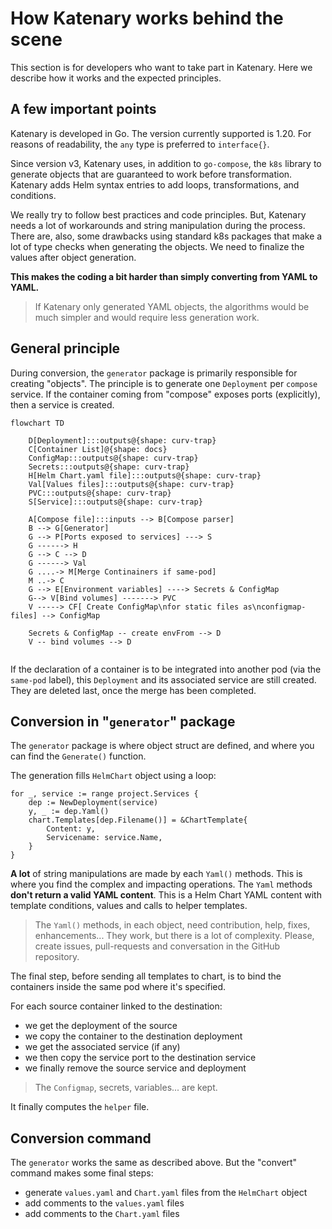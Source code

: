 # How Katenary works behind the scene

This section is for developers who want to take part in Katenary. Here we describe how it works and the expected
principles.

## A few important points

Katenary is developed in Go. The version currently supported is 1.20. For reasons of readability, the `any` type is
preferred to `interface{}`.

Since version v3, Katenary uses, in addition to `go-compose`, the `k8s` library to generate objects that are guaranteed
to work before transformation. Katenary adds Helm syntax entries to add loops, transformations, and conditions.

We really try to follow best practices and code principles. But, Katenary needs a lot of workarounds and string
manipulation during the process. There are, also, some drawbacks using standard k8s packages that make a lot of type
checks when generating the objects. We need to finalize the values after object generation.

**This makes the coding a bit harder than simply converting from YAML to YAML.**

> If Katenary only generated YAML objects, the algorithms would be much simpler and would require less generation work.

## General principle

During conversion, the `generator` package is primarily responsible for creating "objects". The principle is to generate
one `Deployment` per `compose` service. If the container coming from "compose" exposes ports (explicitly), then a
service is created.

```mermaid
flowchart TD

    D[Deployment]:::outputs@{shape: curv-trap}
    C[Container List]@{shape: docs}
    ConfigMap:::outputs@{shape: curv-trap}
    Secrets:::outputs@{shape: curv-trap}
    H[Helm Chart.yaml file]:::outputs@{shape: curv-trap}
    Val[Values files]:::outputs@{shape: curv-trap}
    PVC:::outputs@{shape: curv-trap}
    S[Service]:::outputs@{shape: curv-trap}
    
    A[Compose file]:::inputs --> B[Compose parser]
    B --> G[Generator]
    G --> P[Ports exposed to services] ---> S
    G ------> H
    G --> C --> D
    G ------> Val
    G ....-> M[Merge Continainers if same-pod] 
    M ..-> C
    G --> E[Environment variables] ----> Secrets & ConfigMap
    G--> V[Bind volumes] -------> PVC
    V -----> CF[ Create ConfigMap\nfor static files as\nconfigmap-files] --> ConfigMap

    Secrets & ConfigMap -- create envFrom --> D
    V -- bind volumes --> D
    
```

If the declaration of a container is to be integrated into another pod (via the `same-pod` label), this `Deployment` and
its associated service are still created. They are deleted last, once the merge has been completed.

## Conversion in "`generator`" package

The `generator` package is where object struct are defined, and where you can find the `Generate()` function.

The generation fills `HelmChart` object using a loop:

```golang
for _, service := range project.Services {
    dep := NewDeployment(service)
    y, _ := dep.Yaml()
    chart.Templates[dep.Filename()] = &ChartTemplate{
        Content: y,
        Servicename: service.Name,
    }
}
```

**A lot** of string manipulations are made by each `Yaml()` methods. This is where you find the complex and impacting
operations. The `Yaml` methods **don't return a valid YAML content**. This is a Helm Chart YAML content with template
conditions, values and calls to helper templates.

> The `Yaml()` methods, in each object, need contribution, help, fixes, enhancements... They work, but there is a lot of
> complexity. Please, create issues, pull-requests and conversation in the GitHub repository.

The final step, before sending all templates to chart, is to bind the containers inside the same pod where it's
specified.

For each source container linked to the destination:

- we get the deployment of the source
- we copy the container to the destination deployment
- we get the associated service (if any)
- we then copy the service port to the destination service
- we finally remove the source service and deployment

> The `Configmap`, secrets, variables... are kept.

It finally computes the `helper` file.

## Conversion command

The `generator` works the same as described above. But the "convert" command makes some final steps:

- generate `values.yaml` and `Chart.yaml` files from the `HelmChart` object
- add comments to the `values.yaml` files
- add comments to the `Chart.yaml` files
